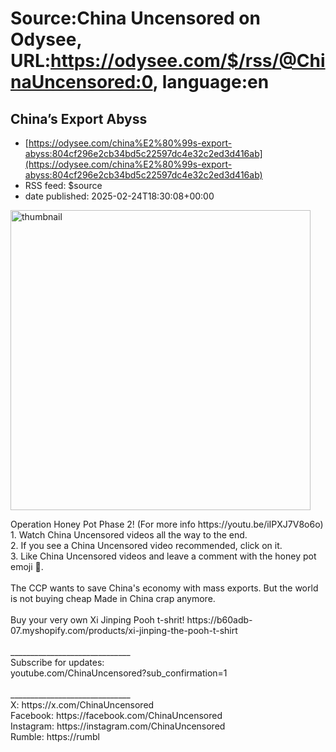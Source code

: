 # Source:China Uncensored on Odysee, URL:https://odysee.com/$/rss/@ChinaUncensored:0, language:en

## China’s Export Abyss
 - [https://odysee.com/china%E2%80%99s-export-abyss:804cf296e2cb34bd5c22597dc4e32c2ed3d416ab](https://odysee.com/china%E2%80%99s-export-abyss:804cf296e2cb34bd5c22597dc4e32c2ed3d416ab)
 - RSS feed: $source
 - date published: 2025-02-24T18:30:08+00:00

<p><img src="https://thumbnails.lbry.com/azR7Jsue4hw" width="480" alt="thumbnail" title="China’s Export Abyss" /></p>Operation Honey Pot Phase 2! (For more info https://youtu.be/iIPXJ7V8o6o)<br /> 1. Watch China Uncensored videos all the way to the end.<br /> 2. If you see a China Uncensored video recommended, click on it.<br /> 3. Like China Uncensored videos and leave a comment with the honey pot emoji 🍯.<br /><br />The CCP wants to save China's economy with mass exports. But the world is not buying cheap Made in China crap anymore.<br /><br />Buy your very own Xi Jinping Pooh t-shrit! https://b60adb-07.myshopify.com/products/xi-jinping-the-pooh-t-shirt<br /><br />______________________________<br />Subscribe for updates:<br />youtube.com/ChinaUncensored?sub_confirmation=1<br /><br />______________________________<br />X: https://x.com/ChinaUncensored<br />Facebook: https://facebook.com/ChinaUncensored<br />Instagram: https://instagram.com/ChinaUncensored<br />Rumble: https://rumbl

